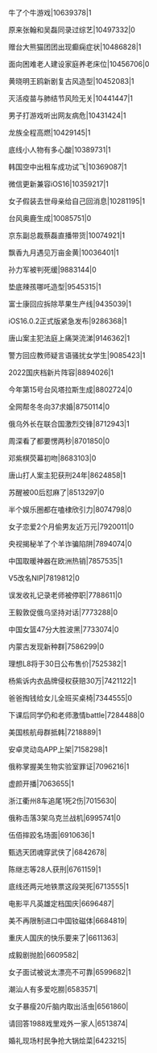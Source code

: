 牛了个牛游戏|10639378|1

原来张翰和吴磊同录过综艺|10497332|0

赠台大熊猫团团出现癫痫症状|10486828|1

面向困难老人建设家庭养老床位|10456706|0

黄晓明王鸥新剧复古风造型|10452083|1

灭活疫苗与肺结节风险无关|10441447|1

男子打游戏听出网友病危|10431424|1

龙族全程高燃|10429145|1

底线小人物有多心酸|10389731|1

韩国空中出租车成功试飞|10369087|1

微信更新兼容iOS16|10359217|1

女子假装去世母亲给自己回消息|10281195|1

台风奥鹿生成|10085751|0

京东副总裁蔡磊直播带货|10074921|1

飘香九月遇见万亩金黄|10036401|1

孙力军被判死缓|9883144|0

垫底辣孩哪吒造型|9545315|1

富士康回应拆除苹果生产线|9435039|1

iOS16.0.2正式版紧急发布|9286368|1

唐山案主犯法庭上痛哭流涕|9146362|1

警方回应教师疑言语骚扰女学生|9085423|1

2022国庆档新片阵容|8894026|1

今年第15号台风塔拉斯生成|8802724|0

全网帮冬冬向37求婚|8750114|0

俄乌外长在联合国激烈交锋|8712943|1

周深看了都要愣两秒|8701850|0

邓紫棋荧幕初吻|8683103|0

唐山打人案主犯获刑24年|8624858|1

苏醒被00后怼麻了|8513297|0

半个娱乐圈都在嗑棣欣引力|8074798|0

女子恋爱2个月偷男友近万元|7920011|0

央视揭秘羊了个羊诈骗陷阱|7894074|0

中国取暖神器在欧洲热销|7857535|1

V5改名NIP|7819812|0

误发收礼记录老师被停职|7788611|0

王毅敦促俄乌坚持对话|7773288|0

中国女篮47分大胜波黑|7733074|0

内蒙古发现新种群|7586299|0

理想L8将于30日公布售价|7525382|1

杨紫诉内衣品牌侵权获赔30万|7421122|1

爸爸掏钱给女儿全班买桌椅|7344555|0

下课后同学仍和老师激情battle|7284488|0

美国核航母群抵韩|7218889|1

安卓灵动岛APP上架|7158298|1

俄称掌握美生物实验室罪证|7096216|1

虚颜开播|7063655|1

浙江衢州8车追尾1死2伤|7015630|

俄称击落3架乌克兰战机|6995741|0

伍佰摔跤名场面|6910636|1

甄选天团魂穿武侠了|6842678|

陈继志等28人获刑|6761159|1

底线还两元地铁票这段哭死|6713555|1

电影平凡英雄定档国庆|6696487|

美不再限制进口中国钕磁体|6684819|

重庆人国庆的快乐要来了|6611363|

成毅剧抛脸|6609582|

女子面试被说太漂亮不可靠|6599682|1

潮汕人有多爱吃朥|6583571|

女子暴瘦20斤脑内取出活虫|6561860|

请回答1988戏里戏外一家人|6513874|

婚礼现场村民争抢大锅烩菜|6423215|

